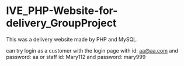 # IVE_PHP-Website-for-delivery_GroupProject
This was a delivery website made by PHP and MySQL. 

can try login as a customer with the login page with id: aa@aa.com and password: aa
or staff id: Mary112 and password: mary999
